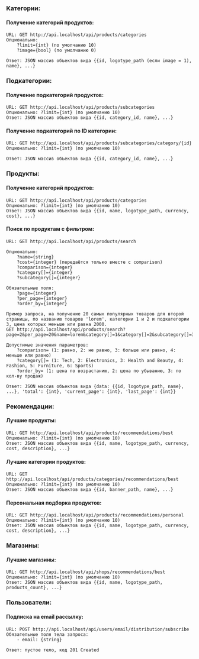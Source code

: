 ### Категории:

#### Получение категорий продуктов:

    URL: GET http://api.localhost/api/products/categories
    Опционально: 
        ?limit={int} (по умолчанию 10)
        ?image={bool} (по умолчанию 0)

    Ответ: JSON массив объектов вида {{id, logotype_path (если image = 1), name}, ...}

### Подкатегории:

#### Получение подкатегорий продуктов:

    URL: GET http://api.localhost/api/products/subcategories
    Опционально: ?limit={int} (по умолчанию 10)
    Ответ: JSON массив объектов вида {{id, category_id, name}, ...}

#### Получение подкатегорий по ID категории:

    URL: GET http://api.localhost/api/products/subcategories/category/{id}
    Опционально: ?limit={int} (по умолчанию 10)

    Ответ: JSON массив объектов вида {{id, category_id, name}, ...}

### Продукты:

#### Получение категорий продуктов:

    URL: GET http://api.localhost/api/products/categories
    Опционально: ?limit={int} (по умолчанию 10)
    Ответ: JSON массив объектов вида {{id, name, logotype_path, currency, cost}, ...}

#### Поиск по продуктам с фильтром:

    URL: GET http://api.localhost/api/products/search

    Опционально:
        ?name={string}
        ?cost={integer} (передаётся только вместе с comparison)
        ?comparison={integer}
        ?category[]={integer}
        ?subcategory[]={integer}
    
    Обязательные поля:
        ?page={integer}
        ?per_page={integer}
        ?order_by={integer}

    Пример запроса, на получение 20 самых популярных товаров для второй страницы, по названию товаров 'lorem', категории 1 и 2 и подкатегории 3, цена которых меньше или равна 2000.
    GET http://api.localhost/api/products/search?page=2&per_page=20&name=lorem&category[]=1&category[]=2&subcategory[]=3&cost=2000&comparison=4&order_by=3

    Допустимые значения параметров:
        ?comparison= (1: равно, 2: не равно, 3: больше или равно, 4: меньше или равно)
        ?category[]= (1: Tech, 2: Electronics, 3: Health and Beauty, 4: Fashion, 5: Furniture, 6: Sports)
        ?order_by= (1: цена по возрастанию, 2: цена по убыванию, 3: по кол-ву продаж)

    Ответ: JSON массив объектов вида {data: {{id, logotype_path, name}, ...}, 'total': {int}, 'current_page': {int}, 'last_page': {int}}

### Рекомендации:

#### Лучшие продукты:

    URL: GET http://api.localhost/api/products/recommendations/best
    Опционально: ?limit={int} (по умолчанию 10)
    Ответ: JSON массив объектов вида {{id, name, logotype_path, currency, cost, description}, ...}

#### Лучшие категории продуктов:

    URL: GET http://api.localhost/api/products/categories/recommendations/best
    Опционально: ?limit={int} (по умолчанию 10)
    Ответ: JSON массив объектов вида {{id, banner_path, name}, ...}

#### Персональная подборка продуктов:

    URL: GET http://api.localhost/api/products/recommendations/personal
    Опционально: ?limit={int} (по умолчанию 10)
    Ответ: JSON массив объектов вида {{id, name, logotype_path, currency, cost, description}, ...}

### Магазины:

#### Лучшие магазины:

    URL: GET http://api.localhost/api/shops/recommendations/best
    Опционально: ?limit={int} (по умолчанию 10)
    Ответ: JSON массив объектов вида {{id, name, logotype_path, products_count}, ...}

### Пользователи:

#### Подписка на email рассылку:

    URL: POST http://api.localhost/api/users/email/distribution/subscribe
    Обязательные поля тела запроса:
        - email: {string}

    Ответ: пустое тело, код 201 Created
